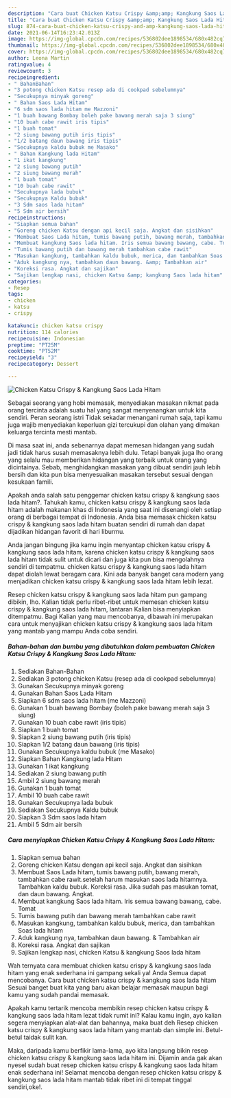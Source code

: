 ```yaml
---
description: "Cara buat Chicken Katsu Crispy &amp;amp; Kangkung Saos Lada Hitam yang sedap dan Mudah Dibuat"
title: "Cara buat Chicken Katsu Crispy &amp;amp; Kangkung Saos Lada Hitam yang sedap dan Mudah Dibuat"
slug: 874-cara-buat-chicken-katsu-crispy-and-amp-kangkung-saos-lada-hitam-yang-sedap-dan-mudah-dibuat
date: 2021-06-14T16:23:42.013Z
image: https://img-global.cpcdn.com/recipes/536802dee1898534/680x482cq70/chicken-katsu-crispy-kangkung-saos-lada-hitam-foto-resep-utama.jpg
thumbnail: https://img-global.cpcdn.com/recipes/536802dee1898534/680x482cq70/chicken-katsu-crispy-kangkung-saos-lada-hitam-foto-resep-utama.jpg
cover: https://img-global.cpcdn.com/recipes/536802dee1898534/680x482cq70/chicken-katsu-crispy-kangkung-saos-lada-hitam-foto-resep-utama.jpg
author: Leona Martin
ratingvalue: 4
reviewcount: 3
recipeingredient:
- " BahanBahan"
- "3 potong chicken Katsu resep ada di cookpad sebelumnya"
- "Secukupnya minyak goreng"
- " Bahan Saos Lada Hitam"
- "6 sdm saos lada hitam me Mazzoni"
- "1 buah bawang Bombay boleh pake bawang merah saja 3 siung"
- "10 buah cabe rawit iris tipis"
- "1 buah tomat"
- "2 siung bawang putih iris tipis"
- "1/2 batang daun bawang iris tipis"
- "Secukupnya kaldu bubuk me Masako"
- " Bahan Kangkung lada Hitam"
- "1 ikat kangkung"
- "2 siung bawang putih"
- "2 siung bawang merah"
- "1 buah tomat"
- "10 buah cabe rawit"
- "Secukupnya lada bubuk"
- "Secukupnya Kaldu bubuk"
- "3 Sdm saos lada hitam"
- "5 Sdm air bersih"
recipeinstructions:
- "Siapkan semua bahan"
- "Goreng chicken Katsu dengan api kecil saja. Angkat dan sisihkan"
- "Membuat Saos Lada hitam, tumis bawang putih, bawang merah, tambahkan cabe rawit.setelah harum masukan saos lada hitamnya. Tambahkan kaldu bubuk. Koreksi rasa. Jika sudah pas masukan tomat, dan daun bawang. Angkat."
- "Membuat kangkung Saos lada hitam. Iris semua bawang bawang, cabe. Tomat"
- "Tumis bawang putih dan bawang merah tambahkan cabe rawit"
- "Masukan kangkung, tambahkan kaldu bubuk, merica, dan tambahkan Soas lada hitam"
- "Aduk kangkung nya, tambahkan daun bawang. &amp; Tambahkan air"
- "Koreksi rasa. Angkat dan sajikan"
- "Sajikan lengkap nasi, chicken Katsu &amp; kangkung Saos lada hitam"
categories:
- Resep
tags:
- chicken
- katsu
- crispy

katakunci: chicken katsu crispy 
nutrition: 114 calories
recipecuisine: Indonesian
preptime: "PT25M"
cooktime: "PT52M"
recipeyield: "3"
recipecategory: Dessert

---
```



![Chicken Katsu Crispy &amp; Kangkung Saos Lada Hitam](https://img-global.cpcdn.com/recipes/536802dee1898534/680x482cq70/chicken-katsu-crispy-kangkung-saos-lada-hitam-foto-resep-utama.jpg)

Sebagai seorang yang hobi memasak, menyediakan masakan nikmat pada orang tercinta adalah suatu hal yang sangat menyenangkan untuk kita sendiri. Peran seorang istri Tidak sekadar menangani rumah saja, tapi kamu juga wajib menyediakan keperluan gizi tercukupi dan olahan yang dimakan keluarga tercinta mesti mantab.

Di masa  saat ini, anda sebenarnya dapat memesan hidangan yang sudah jadi tidak harus susah memasaknya lebih dulu. Tetapi banyak juga lho orang yang selalu mau memberikan hidangan yang terbaik untuk orang yang dicintainya. Sebab, menghidangkan masakan yang dibuat sendiri jauh lebih bersih dan kita pun bisa menyesuaikan masakan tersebut sesuai dengan kesukaan famili. 



Apakah anda salah satu penggemar chicken katsu crispy &amp; kangkung saos lada hitam?. Tahukah kamu, chicken katsu crispy &amp; kangkung saos lada hitam adalah makanan khas di Indonesia yang saat ini disenangi oleh setiap orang di berbagai tempat di Indonesia. Anda bisa memasak chicken katsu crispy &amp; kangkung saos lada hitam buatan sendiri di rumah dan dapat dijadikan hidangan favorit di hari liburmu.

Anda jangan bingung jika kamu ingin menyantap chicken katsu crispy &amp; kangkung saos lada hitam, karena chicken katsu crispy &amp; kangkung saos lada hitam tidak sulit untuk dicari dan juga kita pun bisa mengolahnya sendiri di tempatmu. chicken katsu crispy &amp; kangkung saos lada hitam dapat diolah lewat beragam cara. Kini ada banyak banget cara modern yang menjadikan chicken katsu crispy &amp; kangkung saos lada hitam lebih lezat.

Resep chicken katsu crispy &amp; kangkung saos lada hitam pun gampang dibikin, lho. Kalian tidak perlu ribet-ribet untuk memesan chicken katsu crispy &amp; kangkung saos lada hitam, lantaran Kalian bisa menyiapkan ditempatmu. Bagi Kalian yang mau mencobanya, dibawah ini merupakan cara untuk menyajikan chicken katsu crispy &amp; kangkung saos lada hitam yang mantab yang mampu Anda coba sendiri.

<!--inarticleads1-->

##### Bahan-bahan dan bumbu yang dibutuhkan dalam pembuatan Chicken Katsu Crispy &amp; Kangkung Saos Lada Hitam:

1. Sediakan  Bahan-Bahan
1. Sediakan 3 potong chicken Katsu (resep ada di cookpad sebelumnya)
1. Gunakan Secukupnya minyak goreng
1. Gunakan  Bahan Saos Lada Hitam
1. Siapkan 6 sdm saos lada hitam (me Mazzoni)
1. Gunakan 1 buah bawang Bombay (boleh pake bawang merah saja 3 siung)
1. Gunakan 10 buah cabe rawit (iris tipis)
1. Siapkan 1 buah tomat
1. Siapkan 2 siung bawang putih (iris tipis)
1. Siapkan 1/2 batang daun bawang (iris tipis)
1. Gunakan Secukupnya kaldu bubuk (me Masako)
1. Siapkan  Bahan Kangkung lada Hitam
1. Gunakan 1 ikat kangkung
1. Sediakan 2 siung bawang putih
1. Ambil 2 siung bawang merah
1. Gunakan 1 buah tomat
1. Ambil 10 buah cabe rawit
1. Gunakan Secukupnya lada bubuk
1. Sediakan Secukupnya Kaldu bubuk
1. Siapkan 3 Sdm saos lada hitam
1. Ambil 5 Sdm air bersih




<!--inarticleads2-->

##### Cara menyiapkan Chicken Katsu Crispy &amp; Kangkung Saos Lada Hitam:

1. Siapkan semua bahan
1. Goreng chicken Katsu dengan api kecil saja. Angkat dan sisihkan
1. Membuat Saos Lada hitam, tumis bawang putih, bawang merah, tambahkan cabe rawit.setelah harum masukan saos lada hitamnya. Tambahkan kaldu bubuk. Koreksi rasa. Jika sudah pas masukan tomat, dan daun bawang. Angkat.
1. Membuat kangkung Saos lada hitam. Iris semua bawang bawang, cabe. Tomat
1. Tumis bawang putih dan bawang merah tambahkan cabe rawit
1. Masukan kangkung, tambahkan kaldu bubuk, merica, dan tambahkan Soas lada hitam
1. Aduk kangkung nya, tambahkan daun bawang. &amp; Tambahkan air
1. Koreksi rasa. Angkat dan sajikan
1. Sajikan lengkap nasi, chicken Katsu &amp; kangkung Saos lada hitam




Wah ternyata cara membuat chicken katsu crispy &amp; kangkung saos lada hitam yang enak sederhana ini gampang sekali ya! Anda Semua dapat mencobanya. Cara buat chicken katsu crispy &amp; kangkung saos lada hitam Sesuai banget buat kita yang baru akan belajar memasak maupun bagi kamu yang sudah pandai memasak.

Apakah kamu tertarik mencoba membikin resep chicken katsu crispy &amp; kangkung saos lada hitam lezat tidak rumit ini? Kalau kamu ingin, ayo kalian segera menyiapkan alat-alat dan bahannya, maka buat deh Resep chicken katsu crispy &amp; kangkung saos lada hitam yang mantab dan simple ini. Betul-betul taidak sulit kan. 

Maka, daripada kamu berfikir lama-lama, ayo kita langsung bikin resep chicken katsu crispy &amp; kangkung saos lada hitam ini. Dijamin anda gak akan nyesel sudah buat resep chicken katsu crispy &amp; kangkung saos lada hitam enak sederhana ini! Selamat mencoba dengan resep chicken katsu crispy &amp; kangkung saos lada hitam mantab tidak ribet ini di tempat tinggal sendiri,oke!.

